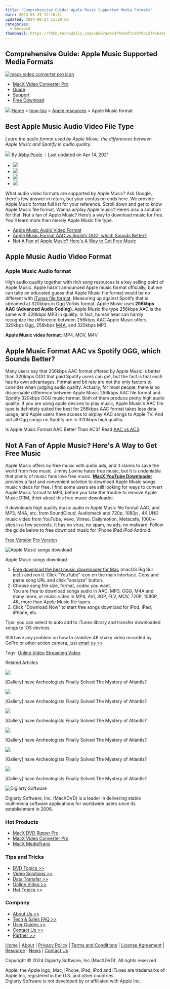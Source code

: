 ```yaml
---
title: "Comprehensive Guide: Apple Music Supported Media Formats"
date: 2024-08-25 12:16:11
updated: 2024-08-27 11:29:50
categories:
  - macxdvd
thumbnail: https://thmb.techidaily.com/c6867ae9c4f4e3df3c9379b15f4163ebd35319a50b7aab7a2fe4029be64b0298.jpg
---
```


## Comprehensive Guide: Apple Music Supported Media Formats

[![macx video converter pro icon](https://www.macxdvd.com/mac-dvd-video-converter-how-to/../image-style/new-seo/icon11.png)](https://tools.techidaily.com/macxdvd/products/)

* [MacX Video Converter Pro](https://tools.techidaily.com/macxdvd/products/)
* [Guide](https://tools.techidaily.com/macxdvd/products/)
* [Support](https://tools.techidaily.com/macxdvd/products/)
* [Free Download](https://tools.techidaily.com/macxdvd/products/)



![](https://www.macxdvd.com/mac-dvd-video-converter-how-to/../image-style/new-seo/icon7.png) [Home](https://tools.techidaily.com/macxdvd/products/) \> [how-tos](https://tools.techidaily.com/macxdvd/products/) \> [Apple resources](https://tools.techidaily.com/macxdvd/products/) \> Apple Music format

## Best Apple Music Audio Video File Type



_Learn the audio format used by Apple Music, the differences between Apple Music and Spotify in audio quality._

![](https://www.macxdvd.com/mac-dvd-video-converter-how-to/../image-style/new-seo/icon6.png) By [Abby Poole](https://www.linkedin.com/in/abby-poole-6822b0104/) ｜Last updated on Apr 14, 2021 

* [![](https://www.macxdvd.com/mac-dvd-video-converter-how-to/../image-style/new-seo/share-fa.jpg)](https://www.facebook.com/sharer/sharer.php?u=https://www.macxdvd.com/mac-dvd-video-converter-how-to/apple-music-format.htm)
* [![](https://www.macxdvd.com/mac-dvd-video-converter-how-to/../image-style/new-seo/share-tw.jpg)](https://twitter.com/intent/tweet?url=https://www.macxdvd.com/mac-dvd-video-converter-how-to/apple-music-format.htm)
* [![](https://www.macxdvd.com/mac-dvd-video-converter-how-to/../image-style/new-seo/share-email.jpg)](https://www.macxdvd.com/mac-dvd-video-converter-how-to/mailto:info@example.com?&subject=&body=https://www.macxdvd.com/mac-dvd-video-converter-how-to/apple-music-format.htm)
* [![](https://www.macxdvd.com/mac-dvd-video-converter-how-to/../image-style/new-seo/share-in.jpg)](https://www.linkedin.com/shareArticle?mini=true&url=https://www.macxdvd.com/mac-dvd-video-converter-how-to/apple-music-format.htm&title=&summary=https://www.macxdvd.com/mac-dvd-video-converter-how-to/apple-music-format.htm&source=)

What audio video formats are supported by Apple Music? Ask Google, there's few answer in return, but your confusion ends here. We provide Apple Music format full list for your reference. Scroll down and get to know Apple Music file format. Wanna airplay Apple music? Here’s also a solution for that. Not a fan of Apple Music? Here’s a way to download music for free. You'll learn more than merely Apple Music file type.

* [Apple Music Audio Video Format](https://tools.techidaily.com/macxdvd/products/)
* [Apple Music Format AAC vs Spotify OGG, which Sounds Better?](https://tools.techidaily.com/macxdvd/products/)
* [Not A Fan of Apple Music? Here's A Way to Get Free Music](https://tools.techidaily.com/macxdvd/products/)

## Apple Music Audio Video Format 

### Apple Music Audio format 

High audio quality together with rich song resources is a key selling point of Apple Music. Apple hasn't announced Apple music format officially, but we can take an educated guess that Apple Music file format would be no different with [iTunes file format](https://tools.techidaily.com/macxdvd/products/). Measuring up against Spotify that is streamed at 320kbps in Ogg Vorbis format, Apple Music uses **256kbps AAC (Advanced Audio Coding)**. Apple Music file type 256kbps AAC is the same with 320kbps MP3 in quality. In fact, human hear can hardly recognize the difference between 256kbps AAC Apple Music offers, 320kbps Ogg, 256kbps [M4A](https://tools.techidaily.com/macxdvd/products/), and 320kbps MP3.

**Apple Music video format**: MP4, MOV, M4V

## Apple Music Format AAC vs Spotify OGG, which Sounds Better? 

Many users say that 256kbps AAC format offered by Apple Music is better than 320kbps OGG that paid Spotify users can get, but the fact is that each has its own advantages. Format and bit rate are not the only factors to consider when judging audio quality. Actually, for most people, there is no discernable difference between Apple Music 256kbps AAC file format and Spotify 320kbps OGG music format. Both of them produce pretty high audio quality. If you are using apple devices to play music, Apple Music's AAC file type is definitely suited the best for 256kbps AAC format takes less data usage, and Apple users have access to airplay AAC songs to Apple TV. And not all Ogg songs on Spotify are in 320kbps high quality. 

Is Apple Music Format AAC Better Than AC3? Read [AAC vs AC3](https://tools.techidaily.com/macxdvd/products/). 

## Not A Fan of Apple Music? Here's A Way to Get Free Music

Apple Music offers no free music with audio ads, and it claims to save the world from free music. Jimmy Lovine hates free music, but It is undeniable that plenty of music fans love free music. [**MacX YouTube Downloader**](https://tools.techidaily.com/macxdvd/products/) provides a fast and convenient solution to download Apple Music songs music videos for free. I find some users are still looking for ways to convert Apple Music format to MP3, before you take the trouble to remove Apple Music DRM, think about this free music downloader. 

It downloads high quality music audio in Apple Music file format AAC, and MP3, M4A, etc. from SoundCloud, Audiomack and 720p, 1080p , 4K UHD music video from YouTube, Vevo, Vimeo, Dailymotion, Metacafe, 1000＋ sites in a few seconds. It has no virus, no spam, no ads, no malware. Follow the guide below to free download music for iPhone iPad iPod Android. 

[Free Version](https://tools.techidaily.com/macxdvd/products/) [Pro Version](https://tools.techidaily.com/macxdvd/products/) 

![Apple Music songs download](https://www.macxdvd.com/mac-dvd-video-converter-how-to/article-image/pretty-girls-mp3-download.png) 

Apple Music songs download

1. [Free download the best music downloader for Mac](https://tools.techidaily.com/macxdvd/products/) (macOS Big Sur incl.) and run it. Click "YouTube" icon on the main interface. Copy and paste song URL and click "analyze" button.
2. Choose song file size, format, codec you want.  
 You are free to download songs audio in AAC, MP3, OGG, M4A and many more, or music video in MP4, AVI, 3GP, FLV, MOV, 720P, 1080P, 4K, more than Apple Music file types.
3. Click "Download Now" to start free songs download for iPod, iPad, iPhone, etc.

Tips: you can select to auto add to iTunes library and transfer downloaded songs to iOS devices. 

Still have any problem on how to stabilize 4K shaky video recorded by GoPro or other action camera, just [email us >>](https://tools.techidaily.com/macxdvd/products/)

Tags: [Online Video](https://tools.techidaily.com/macxdvd/products/) [Streaming Video](https://tools.techidaily.com/macxdvd/products/) 



Related Articles

![](https://www.macxdvd.com/mac-dvd-video-converter-how-to/../image-style/new-seo/pic7.jpg)

\[Gallery\] have Archeologists Finally Solved The Mystery of Atlantls? 

![](https://www.macxdvd.com/mac-dvd-video-converter-how-to/../image-style/new-seo/pic6.jpg)

\[Gallery\] have Archeologists Finally Solved The Mystery of Atlantls? 

![](https://www.macxdvd.com/mac-dvd-video-converter-how-to/../image-style/new-seo/pic5.jpg)

\[Gallery\] have Archeologists Finally Solved The Mystery of Atlantls? 

![](https://www.macxdvd.com/mac-dvd-video-converter-how-to/../image-style/new-seo/pic4.jpg)

\[Gallery\] have Archeologists Finally Solved The Mystery of Atlantls? 

![](https://www.macxdvd.com/mac-dvd-video-converter-how-to/../image-style/new-seo/pic3.jpg)

\[Gallery\] have Archeologists Finally Solved The Mystery of Atlantls? 

![](https://www.macxdvd.com/mac-dvd-video-converter-how-to/../image-style/new-seo/pic2.jpg)

\[Gallery\] have Archeologists Finally Solved The Mystery of Atlantls? 



![Digiarty Software](https://www.macxdvd.com/mac-dvd-video-converter-how-to/../icon/logo.png) 

Digiarty Software, Inc. (MacXDVD) is a leader in delivering stable multimedia software applications for worldwide users since its establishment in 2006.

### Hot Products

* [MacX DVD Ripper Pro](https://tools.techidaily.com/macxdvd/products/)
* [MacX Video Converter Pro](https://tools.techidaily.com/macxdvd/products/)
* [MacX MediaTrans](https://tools.techidaily.com/macxdvd/products/)

### Tips and Tricks

* [DVD Topics >>](https://tools.techidaily.com/macxdvd/products/)
* [Video Solutions >>](https://tools.techidaily.com/macxdvd/products/)
* [Data Transfer >>](https://tools.techidaily.com/macxdvd/products/)
* [Online Video >>](https://tools.techidaily.com/macxdvd/products/)
* [Hot Topics >>](https://tools.techidaily.com/macxdvd/products/)

### Company

* [About Us >>](https://tools.techidaily.com/macxdvd/products/)
* [Tech & Sales FAQ >>](https://tools.techidaily.com/macxdvd/products/)
* [User Guides >>](https://tools.techidaily.com/macxdvd/products/)
* [Contact Us >>](https://tools.techidaily.com/macxdvd/products/)
* [Partner >>](https://tools.techidaily.com/macxdvd/products/)



[Home](https://tools.techidaily.com/macxdvd/products/) | [About](https://tools.techidaily.com/macxdvd/products/) | [Privacy Policy](https://tools.techidaily.com/macxdvd/products/) | [Terms and Conditions](https://tools.techidaily.com/macxdvd/products/) | [License Agreement](https://tools.techidaily.com/macxdvd/products/) | [Resource](https://tools.techidaily.com/macxdvd/products/) | [News](https://tools.techidaily.com/macxdvd/products/) | [Contact Us](https://tools.techidaily.com/macxdvd/products/)

Copyright © 2024 Digiarty Software, Inc (MacXDVD). All rights reserved

Apple, the Apple logo, Mac, iPhone, iPad, iPod and iTunes are trademarks of Apple Inc, registered in the U.S. and other countries.  
Digiarty Software is not developed by or affiliated with Apple Inc.

<ins class="adsbygoogle"
     style="display:block"
     data-ad-format="autorelaxed"
     data-ad-client="ca-pub-7571918770474297"
     data-ad-slot="1223367746"></ins>



<ins class="adsbygoogle"
     style="display:block"
     data-ad-client="ca-pub-7571918770474297"
     data-ad-slot="8358498916"
     data-ad-format="auto"
     data-full-width-responsive="true"></ins>
